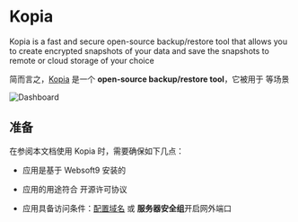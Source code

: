 # Kopia

Kopia is a fast and secure open-source backup/restore tool that allows you to create encrypted snapshots of your data and save the snapshots to remote or cloud storage of your choice

简而言之，[Kopia](https://github.com/kopia/kopia) 是一个 **open-source backup/restore tool**，它被用于  等场景


![Dashboard](https://libs.websoft9.com/Websoft9/DocsPicture/zh/kopia/kopia-gui-websoft9.png)


## 准备

在参阅本文档使用 Kopia 时，需要确保如下几点：

- 应用是基于 Websoft9 安装的

- 应用的用途符合 [](https://some_license_url) 开源许可协议

- 应用具备访问条件：[配置域名](./guide/appsetdomain) 或 **服务器安全组**开启网外端口